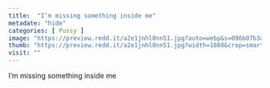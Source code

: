 ```yaml
---
title:  "I’m missing something inside me"
metadate: "hide"
categories: [ Pussy ]
image: "https://preview.redd.it/a2e1jnhl0nn51.jpg?auto=webp&s=096b07b3a655fb23d628b914749ba94980d6f102"
thumb: "https://preview.redd.it/a2e1jnhl0nn51.jpg?width=1080&crop=smart&auto=webp&s=26489779d873ff4a22cffc4ea862e12f3449bdc2"
visit: ""
---
```

I’m missing something inside me
